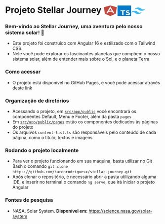 # Projeto Stellar Journey <img align="center" alt="Karen-angular" height="35" width="45" src="https://raw.githubusercontent.com/devicons/devicon/master/icons/angularjs/angularjs-plain.svg"><img align="center" alt="Karen-typescript" height="35" width="45" src="https://raw.githubusercontent.com/devicons/devicon/master/icons/typescript/typescript-plain.svg"><img align="center" alt="Karen-css" height="35" width="45" src="https://raw.githubusercontent.com/devicons/devicon/master/icons/tailwindcss/tailwindcss-plain.svg">

### Bem-vindo ao Stellar Journey, uma aventura pelo nosso sistema solar! 💫

- Este projeto foi construído com Angular 16 e estilizado com o Tailwind CSS.
- Nele você pode explorar os fascinantes planetas que compõem o nosso sistema solar, além de entender mais sobre o Sol, e o planeta Terra.

### Como acessar

- O projeto está disponível no GitHub Pages, e você pode acessar através <a href="https://karenrodriguesx.github.io/stellar-journey/" target="_blank">deste link</a>

### Organização de diretórios

- Acessando o projeto, em [`src/app/public`](https://github.com/karenrodriguesx/stellar-journey/tree/main/src/app/public) você encontrará os componentes Default, Menu e Footer, além da pasta `pages`
- Em [`src/app/public/pages`](https://github.com/karenrodriguesx/stellar-journey/tree/main/src/app/public/pages) estão os componentes dedicados às páginas do projeto
- Os arquivos `content-list.ts` são responsáveis pelo conteúdo de cada página, como o título, textos e imagens

### Rodando o projeto localmente

- Para ver o projeto funcionando em sua máquina, basta utilizar no Git Bash o comando `git clone https://github.com/karenrodriguesx/stellar-journey.git`
- Após clonar o repositório, é necessário abrir a pasta utilizando alguma IDE, e inserir no terminal o comando `ng serve`, que irá iniciar o projeto Angular

### Fontes de pesquisa

- NASA. Solar System. **Disponível em:** https://science.nasa.gov/solar-system



